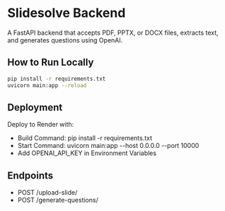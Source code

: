 # Slidesolve Backend

A FastAPI backend that accepts PDF, PPTX, or DOCX files, extracts text, and generates questions using OpenAI.

## How to Run Locally
```bash
pip install -r requirements.txt
uvicorn main:app --reload
```

## Deployment
Deploy to Render with:
- Build Command: pip install -r requirements.txt
- Start Command: uvicorn main:app --host 0.0.0.0 --port 10000
- Add OPENAI_API_KEY in Environment Variables

## Endpoints
- POST /upload-slide/
- POST /generate-questions/